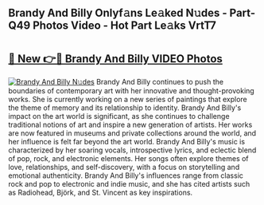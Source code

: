 ## Brandy And Billy Onlyf𝚊ns Le𝚊ked N𝚞des - Part-Q49 Photos Video - Hot Part Le𝚊ks VrtT7

# <h2><a href="http://ab14100.deff.icu/?id=Brandy+And+Billy">🔗 New 👉🔴 Brandy And Billy VIDEO Photos</a></h2>

[![Brandy And Billy N𝚞des](https://i.imgur.com/rIISA9y.gif)](http://ab14100.deff.icu/?id=Brandy+And+Billy)
Brandy And Billy continues to push the boundaries of contemporary art with her innovative and thought-provoking works. She is currently working on a new series of paintings that explore the theme of memory and its relationship to identity. Brandy And Billy's impact on the art world is significant, as she continues to challenge traditional notions of art and inspire a new generation of artists. Her works are now featured in museums and private collections around the world, and her influence is felt far beyond the art world. Brandy And Billy's music is characterized by her soaring vocals, introspective lyrics, and eclectic blend of pop, rock, and electronic elements. Her songs often explore themes of love, relationships, and self-discovery, with a focus on storytelling and emotional authenticity. Brandy And Billy's influences range from classic rock and pop to electronic and indie music, and she has cited artists such as Radiohead, Björk, and St. Vincent as key inspirations.
